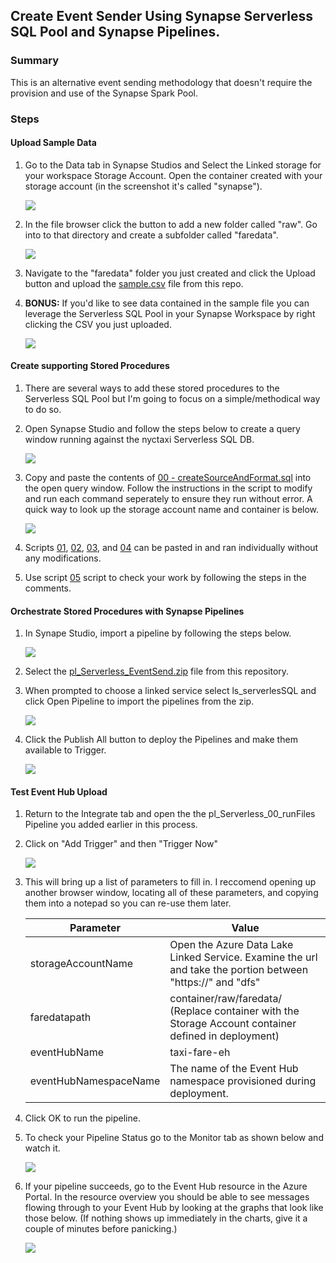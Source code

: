 ## Create Event Sender Using Synapse Serverless SQL Pool and Synapse Pipelines. 

### Summary
This is an alternative event sending methodology that doesn't require the provision and use of the Synapse Spark Pool. 

### Steps 
#### Upload Sample Data
1) Go to the Data tab in Synapse Studios and Select the Linked storage for your workspace Storage Account. Open the container created with your storage account (in the screenshot it's called "synapse").

    ![](../../images/python/eventSender06.png)

2) In the file browser click the button to add a new folder called "raw". Go into to that directory and create a subfolder called "faredata".
   
    ![](../../images/python/eventSender07.png)

3) Navigate to the "faredata" folder you just created and click the Upload button and upload the [sample.csv](../../data/sample.csv) file from this repo.
4) __BONUS:__ If you'd like to see data contained in the sample file you can leverage the Serverless SQL Pool in your Synapse Workspace by right clicking the CSV you just uploaded.

    ![](../../images/python/eventSender08.png)

#### Create supporting Stored Procedures
1) There are several ways to add these stored procedures to the Serverless SQL Pool but I'm going to focus on a simple/methodical way to do so. 
2) Open Synapse Studio and follow the steps below to create a query window running against the nyctaxi Serverless SQL DB.
   
    ![](../../images/serverless/serverlessIngest07.png)

3) Copy and paste the contents of [00 - createSourceAndFormat.sql](../../code/serverless/00%20-%20createSourceAndFormat.sql) into the open query window. Follow the instructions in the script to modify and run each command seperately to ensure they run without error. A quick way to look up the storage account name and container is below. 

    ![](../../images/serverless/serverlessIngest09.png)

4) Scripts [01](../../code/serverless/01%20-%20createGetFilesProcedure.sql), [02](../../code/serverless/02%20-%20createFileInProcessProcedure.sql), [03](../../code/serverless/03%20-%20createGetBatchesProcedure.sql), and [04](../../code/serverless/04%20-%20createRetreiveEventHubBatchProcedure.sql) can be pasted in and ran individually without any modifications. 
5) Use script [05](../../code/serverless/05%20-%20testProcedures.sql) script to check your work by following the steps in the comments.

#### Orchestrate Stored Procedures with Synapse Pipelines
1) In Synape Studio, import a pipeline by following the steps below.
    
    ![](../../images/python/eventSender02.png)
    
2) Select the [pl_Serverless_EventSend.zip](../../code/serverless/../pipeline/pl_Serverless_EventSend.zip) file from this repository.
3) When prompted to choose a linked service select ls_serverlesSQL and click Open Pipeline to import the pipelines from the zip.
   
   ![](../../images/serverless/serverlessIngest08.png)

4) Click the Publish All button to deploy the Pipelines and make them available to Trigger. 
   
    ![](../../images/python/addLinkedService03.png)  

#### Test Event Hub Upload
1) Return to the Integrate tab and open the the pl_Serverless_00_runFiles Pipeline you added earlier in this process.
2) Click on "Add Trigger" and then "Trigger Now"

    ![](../../images/python/eventSender09.png)

3) This will bring up a list of parameters to fill in. I reccomend opening up another browser window, locating all of these parameters, and copying them into a notepad so you can re-use them later.

    Parameter | Value
    -----------|----------
    storageAccountName | Open the Azure Data Lake Linked Service. Examine the url and take the portion between "https://" and "dfs"
    faredatapath | container/raw/faredata/ (Replace container with the Storage Account container defined in deployment)
    eventHubName | taxi-fare-eh
    eventHubNamespaceName | The name of the Event Hub namespace provisioned during deployment. 

4) Click OK to run the pipeline. 
5) To check your Pipeline Status go to the Monitor tab as shown below and watch it. 

    ![](../../images/python/eventSender10.png)

6) If your pipeline succeeds, go to the Event Hub resource in the Azure Portal. In the resource overview you should be able to see messages flowing through to your Event Hub by looking at the graphs that look like those below. (If nothing shows up immediately in the charts, give it a couple of minutes before panicking.)


    ![](../../images/python/eventSender11.png)